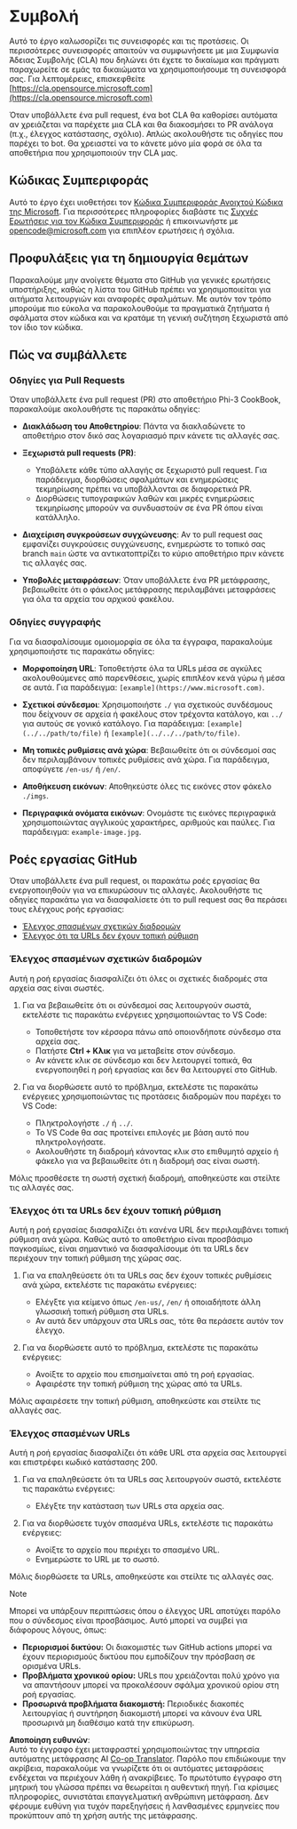 <!--
CO_OP_TRANSLATOR_METADATA:
{
  "original_hash": "90d0d072cf26ccc1f271a580d3e45d70",
  "translation_date": "2025-07-16T14:41:19+00:00",
  "source_file": "CONTRIBUTING.md",
  "language_code": "el"
}
-->
# Συμβολή

Αυτό το έργο καλωσορίζει τις συνεισφορές και τις προτάσεις. Οι περισσότερες συνεισφορές απαιτούν να συμφωνήσετε με μια
Συμφωνία Άδειας Συμβολής (CLA) που δηλώνει ότι έχετε το δικαίωμα και πράγματι παραχωρείτε σε εμάς
τα δικαιώματα να χρησιμοποιήσουμε τη συνεισφορά σας. Για λεπτομέρειες, επισκεφθείτε [https://cla.opensource.microsoft.com](https://cla.opensource.microsoft.com)

Όταν υποβάλλετε ένα pull request, ένα bot CLA θα καθορίσει αυτόματα αν χρειάζεται να παρέχετε
μια CLA και θα διακοσμήσει το PR ανάλογα (π.χ., έλεγχος κατάστασης, σχόλιο). Απλώς ακολουθήστε τις οδηγίες
που παρέχει το bot. Θα χρειαστεί να το κάνετε μόνο μία φορά σε όλα τα αποθετήρια που χρησιμοποιούν την CLA μας.

## Κώδικας Συμπεριφοράς

Αυτό το έργο έχει υιοθετήσει τον [Κώδικα Συμπεριφοράς Ανοιχτού Κώδικα της Microsoft](https://opensource.microsoft.com/codeofconduct/).
Για περισσότερες πληροφορίες διαβάστε τις [Συχνές Ερωτήσεις για τον Κώδικα Συμπεριφοράς](https://opensource.microsoft.com/codeofconduct/faq/) ή επικοινωνήστε με [opencode@microsoft.com](mailto:opencode@microsoft.com) για επιπλέον ερωτήσεις ή σχόλια.

## Προφυλάξεις για τη δημιουργία θεμάτων

Παρακαλούμε μην ανοίγετε θέματα στο GitHub για γενικές ερωτήσεις υποστήριξης, καθώς η λίστα του GitHub πρέπει να χρησιμοποιείται για αιτήματα λειτουργιών και αναφορές σφαλμάτων. Με αυτόν τον τρόπο μπορούμε πιο εύκολα να παρακολουθούμε τα πραγματικά ζητήματα ή σφάλματα στον κώδικα και να κρατάμε τη γενική συζήτηση ξεχωριστά από τον ίδιο τον κώδικα.

## Πώς να συμβάλλετε

### Οδηγίες για Pull Requests

Όταν υποβάλλετε ένα pull request (PR) στο αποθετήριο Phi-3 CookBook, παρακαλούμε ακολουθήστε τις παρακάτω οδηγίες:

- **Διακλάδωση του Αποθετηρίου**: Πάντα να διακλαδώνετε το αποθετήριο στον δικό σας λογαριασμό πριν κάνετε τις αλλαγές σας.

- **Ξεχωριστά pull requests (PR)**:
  - Υποβάλετε κάθε τύπο αλλαγής σε ξεχωριστό pull request. Για παράδειγμα, διορθώσεις σφαλμάτων και ενημερώσεις τεκμηρίωσης πρέπει να υποβάλλονται σε διαφορετικά PR.
  - Διορθώσεις τυπογραφικών λαθών και μικρές ενημερώσεις τεκμηρίωσης μπορούν να συνδυαστούν σε ένα PR όπου είναι κατάλληλο.

- **Διαχείριση συγκρούσεων συγχώνευσης**: Αν το pull request σας εμφανίζει συγκρούσεις συγχώνευσης, ενημερώστε το τοπικό σας branch `main` ώστε να αντικατοπτρίζει το κύριο αποθετήριο πριν κάνετε τις αλλαγές σας.

- **Υποβολές μεταφράσεων**: Όταν υποβάλλετε ένα PR μετάφρασης, βεβαιωθείτε ότι ο φάκελος μετάφρασης περιλαμβάνει μεταφράσεις για όλα τα αρχεία του αρχικού φακέλου.

### Οδηγίες συγγραφής

Για να διασφαλίσουμε ομοιομορφία σε όλα τα έγγραφα, παρακαλούμε χρησιμοποιήστε τις παρακάτω οδηγίες:

- **Μορφοποίηση URL**: Τοποθετήστε όλα τα URLs μέσα σε αγκύλες ακολουθούμενες από παρενθέσεις, χωρίς επιπλέον κενά γύρω ή μέσα σε αυτά. Για παράδειγμα: `[example](https://www.microsoft.com)`.

- **Σχετικοί σύνδεσμοι**: Χρησιμοποιήστε `./` για σχετικούς συνδέσμους που δείχνουν σε αρχεία ή φακέλους στον τρέχοντα κατάλογο, και `../` για αυτούς σε γονικό κατάλογο. Για παράδειγμα: `[example](../../path/to/file)` ή `[example](../../../path/to/file)`.

- **Μη τοπικές ρυθμίσεις ανά χώρα**: Βεβαιωθείτε ότι οι σύνδεσμοί σας δεν περιλαμβάνουν τοπικές ρυθμίσεις ανά χώρα. Για παράδειγμα, αποφύγετε `/en-us/` ή `/en/`.

- **Αποθήκευση εικόνων**: Αποθηκεύστε όλες τις εικόνες στον φάκελο `./imgs`.

- **Περιγραφικά ονόματα εικόνων**: Ονομάστε τις εικόνες περιγραφικά χρησιμοποιώντας αγγλικούς χαρακτήρες, αριθμούς και παύλες. Για παράδειγμα: `example-image.jpg`.

## Ροές εργασίας GitHub

Όταν υποβάλλετε ένα pull request, οι παρακάτω ροές εργασίας θα ενεργοποιηθούν για να επικυρώσουν τις αλλαγές. Ακολουθήστε τις οδηγίες παρακάτω για να διασφαλίσετε ότι το pull request σας θα περάσει τους ελέγχους ροής εργασίας:

- [Έλεγχος σπασμένων σχετικών διαδρομών](../..)
- [Έλεγχος ότι τα URLs δεν έχουν τοπική ρύθμιση](../..)

### Έλεγχος σπασμένων σχετικών διαδρομών

Αυτή η ροή εργασίας διασφαλίζει ότι όλες οι σχετικές διαδρομές στα αρχεία σας είναι σωστές.

1. Για να βεβαιωθείτε ότι οι σύνδεσμοί σας λειτουργούν σωστά, εκτελέστε τις παρακάτω ενέργειες χρησιμοποιώντας το VS Code:
    - Τοποθετήστε τον κέρσορα πάνω από οποιονδήποτε σύνδεσμο στα αρχεία σας.
    - Πατήστε **Ctrl + Κλικ** για να μεταβείτε στον σύνδεσμο.
    - Αν κάνετε κλικ σε σύνδεσμο και δεν λειτουργεί τοπικά, θα ενεργοποιηθεί η ροή εργασίας και δεν θα λειτουργεί στο GitHub.

1. Για να διορθώσετε αυτό το πρόβλημα, εκτελέστε τις παρακάτω ενέργειες χρησιμοποιώντας τις προτάσεις διαδρομών που παρέχει το VS Code:
    - Πληκτρολογήστε `./` ή `../`.
    - Το VS Code θα σας προτείνει επιλογές με βάση αυτό που πληκτρολογήσατε.
    - Ακολουθήστε τη διαδρομή κάνοντας κλικ στο επιθυμητό αρχείο ή φάκελο για να βεβαιωθείτε ότι η διαδρομή σας είναι σωστή.

Μόλις προσθέσετε τη σωστή σχετική διαδρομή, αποθηκεύστε και στείλτε τις αλλαγές σας.

### Έλεγχος ότι τα URLs δεν έχουν τοπική ρύθμιση

Αυτή η ροή εργασίας διασφαλίζει ότι κανένα URL δεν περιλαμβάνει τοπική ρύθμιση ανά χώρα. Καθώς αυτό το αποθετήριο είναι προσβάσιμο παγκοσμίως, είναι σημαντικό να διασφαλίσουμε ότι τα URLs δεν περιέχουν την τοπική ρύθμιση της χώρας σας.

1. Για να επαληθεύσετε ότι τα URLs σας δεν έχουν τοπικές ρυθμίσεις ανά χώρα, εκτελέστε τις παρακάτω ενέργειες:

    - Ελέγξτε για κείμενο όπως `/en-us/`, `/en/` ή οποιαδήποτε άλλη γλωσσική τοπική ρύθμιση στα URLs.
    - Αν αυτά δεν υπάρχουν στα URLs σας, τότε θα περάσετε αυτόν τον έλεγχο.

1. Για να διορθώσετε αυτό το πρόβλημα, εκτελέστε τις παρακάτω ενέργειες:
    - Ανοίξτε το αρχείο που επισημαίνεται από τη ροή εργασίας.
    - Αφαιρέστε την τοπική ρύθμιση της χώρας από τα URLs.

Μόλις αφαιρέσετε την τοπική ρύθμιση, αποθηκεύστε και στείλτε τις αλλαγές σας.

### Έλεγχος σπασμένων URLs

Αυτή η ροή εργασίας διασφαλίζει ότι κάθε URL στα αρχεία σας λειτουργεί και επιστρέφει κωδικό κατάστασης 200.

1. Για να επαληθεύσετε ότι τα URLs σας λειτουργούν σωστά, εκτελέστε τις παρακάτω ενέργειες:
    - Ελέγξτε την κατάσταση των URLs στα αρχεία σας.

2. Για να διορθώσετε τυχόν σπασμένα URLs, εκτελέστε τις παρακάτω ενέργειες:
    - Ανοίξτε το αρχείο που περιέχει το σπασμένο URL.
    - Ενημερώστε το URL με το σωστό.

Μόλις διορθώσετε τα URLs, αποθηκεύστε και στείλτε τις αλλαγές σας.

> [!NOTE]
>
> Μπορεί να υπάρξουν περιπτώσεις όπου ο έλεγχος URL αποτύχει παρόλο που ο σύνδεσμος είναι προσβάσιμος. Αυτό μπορεί να συμβεί για διάφορους λόγους, όπως:
>
> - **Περιορισμοί δικτύου:** Οι διακομιστές των GitHub actions μπορεί να έχουν περιορισμούς δικτύου που εμποδίζουν την πρόσβαση σε ορισμένα URLs.
> - **Προβλήματα χρονικού ορίου:** URLs που χρειάζονται πολύ χρόνο για να απαντήσουν μπορεί να προκαλέσουν σφάλμα χρονικού ορίου στη ροή εργασίας.
> - **Προσωρινά προβλήματα διακομιστή:** Περιοδικές διακοπές λειτουργίας ή συντήρηση διακομιστή μπορεί να κάνουν ένα URL προσωρινά μη διαθέσιμο κατά την επικύρωση.

**Αποποίηση ευθυνών**:  
Αυτό το έγγραφο έχει μεταφραστεί χρησιμοποιώντας την υπηρεσία αυτόματης μετάφρασης AI [Co-op Translator](https://github.com/Azure/co-op-translator). Παρόλο που επιδιώκουμε την ακρίβεια, παρακαλούμε να γνωρίζετε ότι οι αυτόματες μεταφράσεις ενδέχεται να περιέχουν λάθη ή ανακρίβειες. Το πρωτότυπο έγγραφο στη μητρική του γλώσσα πρέπει να θεωρείται η αυθεντική πηγή. Για κρίσιμες πληροφορίες, συνιστάται επαγγελματική ανθρώπινη μετάφραση. Δεν φέρουμε ευθύνη για τυχόν παρεξηγήσεις ή λανθασμένες ερμηνείες που προκύπτουν από τη χρήση αυτής της μετάφρασης.